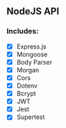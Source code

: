 ## NodeJS API

### Includes:

- [x] Express.js
- [x] Mongoose
- [x] Body Parser
- [x] Morgan
- [x] Cors
- [x] Dotenv
- [x] Bcrypt
- [x] JWT
- [x] Jest
- [x] Supertest
